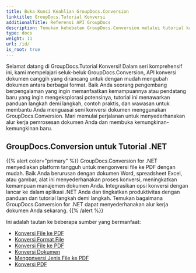 ```yaml
---
title: Buka Kunci Keahlian GroupDocs.Conversion
linktitle: GroupDocs.Tutorial Konversi
additionalTitle: Referensi API GroupDocs
description: Temukan kehebatan GroupDocs.Conversion melalui tutorial kami. Pelajari cara mengonversi dokumen antar format dengan mudah untuk integrasi alur kerja yang lancar.
type: docs
weight: 11
url: /id/
is_root: true
---
```


Selamat datang di GroupDocs.Tutorial Konversi! Dalam seri komprehensif ini, kami mempelajari seluk-beluk GroupDocs.Conversion, API konversi dokumen canggih yang dirancang untuk dengan mudah mengubah dokumen antara berbagai format. Baik Anda seorang pengembang berpengalaman yang ingin memanfaatkan kemampuannya atau pendatang baru yang ingin mengeksplorasi potensinya, tutorial ini menawarkan panduan langkah demi langkah, contoh praktis, dan wawasan untuk membantu Anda menguasai seni konversi dokumen menggunakan GroupDocs.Conversion. Mari memulai perjalanan untuk menyederhanakan alur kerja pemrosesan dokumen Anda dan membuka kemungkinan-kemungkinan baru.

## GroupDocs.Conversion untuk Tutorial .NET
{{% alert color="primary" %}}
GroupDocs.Conversion for .NET menyediakan platform tangguh untuk mengonversi file ke PDF dengan mudah. Baik Anda berurusan dengan dokumen Word, spreadsheet Excel, atau gambar, alat ini menyederhanakan proses konversi, meningkatkan kemampuan manajemen dokumen Anda. Integrasikan opsi konversi dengan lancar ke dalam aplikasi .NET Anda dan tingkatkan produktivitas dengan panduan dan tutorial langkah demi langkah. Temukan bagaimana GroupDocs.Conversion for .NET dapat menyederhanakan alur kerja dokumen Anda sekarang.
{{% /alert %}}

Ini adalah tautan ke beberapa sumber yang bermanfaat:
 
- [Konversi File ke PDF](./net/file-conversion-to-pdf/)
- [Konversi Format File](./net/file-format-conversion-tutorials/)
- [Konversi File ke PDF](./net/convert-files-to-pdf/)
- [Konversi Dokumen](./net/document-conversion/)
- [Mengonversi Jenis File ke PDF](./net/converting-file-types-to-pdf/)
- [Konversi PDF](./net/pdf-conversion/)